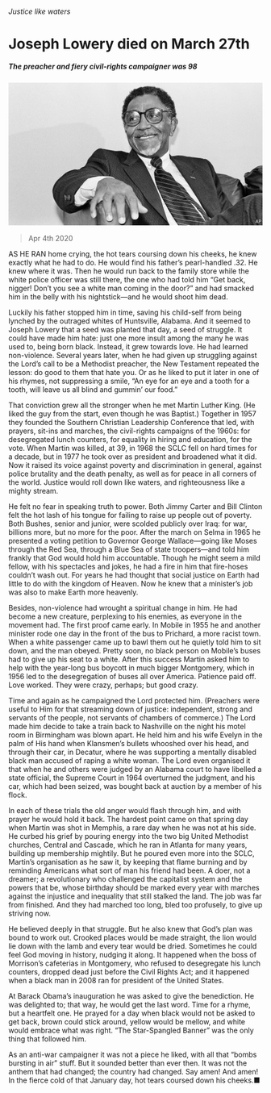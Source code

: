 ###### Justice like waters

# Joseph Lowery died on March 27th 

##### The preacher and fiery civil-rights campaigner was 98 

![image](images/20200404_OBP001_0.jpg) 

> Apr 4th 2020 

AS HE RAN home crying, the hot tears coursing down his cheeks, he knew exactly what he had to do. He would find his father’s pearl-handled .32. He knew where it was. Then he would run back to the family store while the white police officer was still there, the one who had told him “Get back, nigger! Don’t you see a white man coming in the door?” and had smacked him in the belly with his nightstick—and he would shoot him dead.

Luckily his father stopped him in time, saving his child-self from being lynched by the outraged whites of Huntsville, Alabama. And it seemed to Joseph Lowery that a seed was planted that day, a seed of struggle. It could have made him hate: just one more insult among the many he was used to, being born black. Instead, it grew towards love. He had learned non-violence. Several years later, when he had given up struggling against the Lord’s call to be a Methodist preacher, the New Testament repeated the lesson: do good to them that hate you. Or as he liked to put it later in one of his rhymes, not suppressing a smile, “An eye for an eye and a tooth for a tooth, will leave us all blind and gummin’ our food.”


That conviction grew all the stronger when he met Martin Luther King. (He liked the guy from the start, even though he was Baptist.) Together in 1957 they founded the Southern Christian Leadership Conference that led, with prayers, sit-ins and marches, the civil-rights campaigns of the 1960s: for desegregated lunch counters, for equality in hiring and education, for the vote. When Martin was killed, at 39, in 1968 the SCLC fell on hard times for a decade, but in 1977 he took over as president and broadened what it did. Now it raised its voice against poverty and discrimination in general, against police brutality and the death penalty, as well as for peace in all corners of the world. Justice would roll down like waters, and righteousness like a mighty stream.

He felt no fear in speaking truth to power. Both Jimmy Carter and Bill Clinton felt the hot lash of his tongue for failing to raise up people out of poverty. Both Bushes, senior and junior, were scolded publicly over Iraq: for war, billions more, but no more for the poor. After the march on Selma in 1965 he presented a voting petition to Governor George Wallace—going like Moses through the Red Sea, through a Blue Sea of state troopers—and told him frankly that God would hold him accountable. Though he might seem a mild fellow, with his spectacles and jokes, he had a fire in him that fire-hoses couldn’t wash out. For years he had thought that social justice on Earth had little to do with the kingdom of Heaven. Now he knew that a minister’s job was also to make Earth more heavenly.

Besides, non-violence had wrought a spiritual change in him. He had become a new creature, perplexing to his enemies, as everyone in the movement had. The first proof came early. In Mobile in 1955 he and another minister rode one day in the front of the bus to Prichard, a more racist town. When a white passenger came up to bawl them out he quietly told him to sit down, and the man obeyed. Pretty soon, no black person on Mobile’s buses had to give up his seat to a white. After this success Martin asked him to help with the year-long bus boycott in much bigger Montgomery, which in 1956 led to the desegregation of buses all over America. Patience paid off. Love worked. They were crazy, perhaps; but good crazy.

Time and again as he campaigned the Lord protected him. (Preachers were useful to Him for that streaming down of justice: independent, strong and servants of the people, not servants of chambers of commerce.) The Lord made him decide to take a train back to Nashville on the night his motel room in Birmingham was blown apart. He held him and his wife Evelyn in the palm of His hand when Klansmen’s bullets whooshed over his head, and through their car, in Decatur, where he was supporting a mentally disabled black man accused of raping a white woman. The Lord even organised it that when he and others were judged by an Alabama court to have libelled a state official, the Supreme Court in 1964 overturned the judgment, and his car, which had been seized, was bought back at auction by a member of his flock.

In each of these trials the old anger would flash through him, and with prayer he would hold it back. The hardest point came on that spring day when Martin was shot in Memphis, a rare day when he was not at his side. He curbed his grief by pouring energy into the two big United Methodist churches, Central and Cascade, which he ran in Atlanta for many years, building up membership mightily. But he poured even more into the SCLC, Martin’s organisation as he saw it, by keeping that flame burning and by reminding Americans what sort of man his friend had been. A doer, not a dreamer; a revolutionary who challenged the capitalist system and the powers that be, whose birthday should be marked every year with marches against the injustice and inequality that still stalked the land. The job was far from finished. And they had marched too long, bled too profusely, to give up striving now.

He believed deeply in that struggle. But he also knew that God’s plan was bound to work out. Crooked places would be made straight, the lion would lie down with the lamb and every tear would be dried. Sometimes he could feel God moving in history, nudging it along. It happened when the boss of Morrison’s cafeterias in Montgomery, who refused to desegregate his lunch counters, dropped dead just before the Civil Rights Act; and it happened when a black man in 2008 ran for president of the United States.

At Barack Obama’s inauguration he was asked to give the benediction. He was delighted to; that way, he would get the last word. Time for a rhyme, but a heartfelt one. He prayed for a day when black would not be asked to get back, brown could stick around, yellow would be mellow, and white would embrace what was right. “The Star-Spangled Banner” was the only thing that followed him.

As an anti-war campaigner it was not a piece he liked, with all that “bombs bursting in air” stuff. But it sounded better than ever then. It was not the anthem that had changed; the country had changed. Say amen! And amen! In the fierce cold of that January day, hot tears coursed down his cheeks.■


